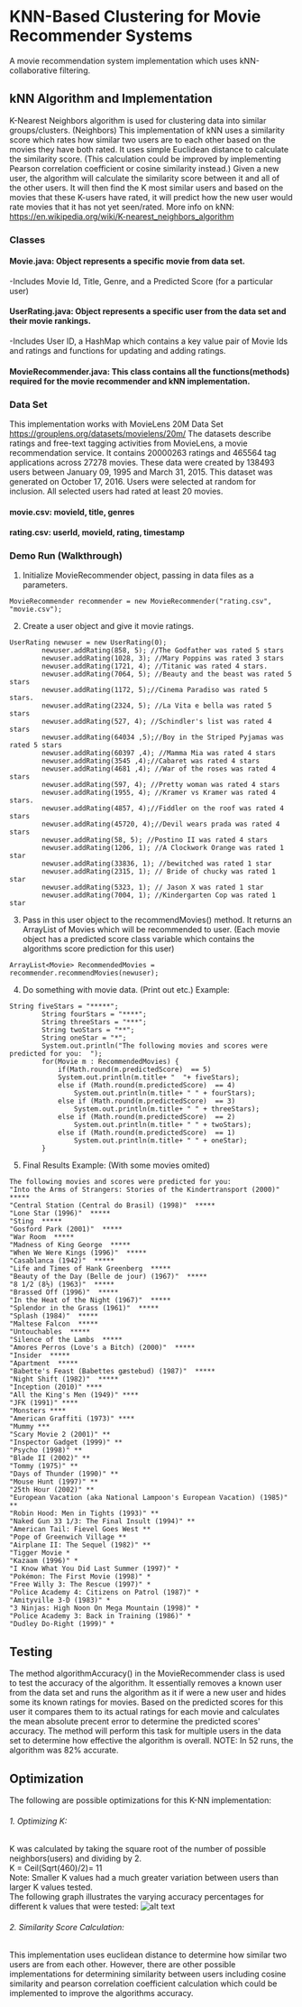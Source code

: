 # KNN-Based Clustering for Movie Recommender Systems

A movie recommendation system implementation which uses kNN-collaborative filtering.  
## kNN Algorithm and Implementation
K-Nearest Neighbors algorithm is used for clustering data into similar groups/clusters. (Neighbors) 
This implementation of kNN uses a similarity score which rates how similar two users are to each other based on the movies they have both rated. It uses simple Euclidean distance to calculate the similarity score. (This calculation could be  improved by implementing Pearson correlation coefficient or cosine similarity instead.) 
Given a new user, the algorithm will calculate the similarity score between it and all of the other users. It will then find the K most similar users and based on the movies that these K-users have rated, it will predict how the new user would rate movies that it has not yet seen/rated. 
More info on kNN: https://en.wikipedia.org/wiki/K-nearest_neighbors_algorithm
### Classes 
#### Movie.java: Object represents a specific movie from data set. 
-Includes Movie Id, Title, Genre, and a Predicted Score (for a particular user) 
#### UserRating.java: Object represents a specific user from the data set and their movie rankings.  
-Includes User ID, a HashMap which contains a key value pair of Movie Ids and ratings and functions for updating and adding ratings. 
#### MovieRecommender.java: This class contains all the functions(methods) required for the movie recommender and kNN implementation. 
### Data Set
This implementation works with MovieLens 20M Data Set https://grouplens.org/datasets/movielens/20m/
The datasets describe ratings and free-text tagging activities from MovieLens, a movie recommendation service. It contains 20000263 ratings and 465564 tag applications across 27278 movies. These data were created by 138493 users between January 09, 1995 and March 31, 2015. This dataset was generated on October 17, 2016. Users were selected at random for inclusion. All selected users had rated at least 20 movies.
#### movie.csv: movieId, title, genres
#### rating.csv: userId, movieId, rating, timestamp

### Demo Run (Walkthrough)

1. Initialize MovieRecommender object, passing in data files as a parameters. 

```
MovieRecommender recommender = new MovieRecommender("rating.csv", "movie.csv"); 
```
2. Create a user object and give it movie ratings.  
```
UserRating newuser = new UserRating(0); 
		newuser.addRating(858, 5); //The Godfather was rated 5 stars
		newuser.addRating(1028, 3); //Mary Poppins was rated 3 stars
		newuser.addRating(1721, 4); //Titanic was rated 4 stars. 
		newuser.addRating(7064, 5); //Beauty and the beast was rated 5 stars 
		newuser.addRating(1172, 5);//Cinema Paradiso was rated 5 stars. 
		newuser.addRating(2324, 5); //La Vita e bella was rated 5 stars
		newuser.addRating(527, 4); //Schindler's list was rated 4 stars
		newuser.addRating(64034 ,5);//Boy in the Striped Pyjamas was rated 5 stars
		newuser.addRating(60397 ,4); //Mamma Mia was rated 4 stars
		newuser.addRating(3545 ,4);//Cabaret was rated 4 stars
		newuser.addRating(4681 ,4); //War of the roses was rated 4 stars
		newuser.addRating(597, 4); //Pretty woman was rated 4 stars
		newuser.addRating(1955, 4); //Kramer vs Kramer was rated 4 stars.
		newuser.addRating(4857, 4);//Fiddler on the roof was rated 4 stars
		newuser.addRating(45720, 4);//Devil wears prada was rated 4 stars
		newuser.addRating(58, 5); //Postino II was rated 4 stars 
		newuser.addRating(1206, 1); //A Clockwork Orange was rated 1 star
		newuser.addRating(33836, 1); //bewitched was rated 1 star
		newuser.addRating(2315, 1); // Bride of chucky was rated 1 star
		newuser.addRating(5323, 1); // Jason X was rated 1 star
		newuser.addRating(7004, 1); //Kindergarten Cop was rated 1 star
```
3. Pass in this user object to the recommendMovies() method. It returns an ArrayList of Movies which will be recommended to user. (Each movie object has a predicted score class variable which contains the algorithms score prediction for this user) 
```
ArrayList<Movie> RecommendedMovies = recommender.recommendMovies(newuser); 	
```
4. Do something with movie data. (Print out etc.) 
Example: 
```
String fiveStars = "*****"; 
		String fourStars = "****"; 
		String threeStars = "***";
		String twoStars = "**"; 
		String oneStar = "*"; 
		System.out.println("The following movies and scores were predicted for you:  "); 
		for(Movie m : RecommendedMovies) {
			if(Math.round(m.predictedScore)  == 5)
			System.out.println(m.title+ "  "+ fiveStars); 
			else if (Math.round(m.predictedScore)  == 4)
				System.out.println(m.title+ " " + fourStars); 	
			else if (Math.round(m.predictedScore)  == 3)
				System.out.println(m.title+ " " + threeStars); 
			else if (Math.round(m.predictedScore)  == 2)
				System.out.println(m.title+ " " + twoStars); 
			else if (Math.round(m.predictedScore)  == 1)
				System.out.println(m.title+ " " + oneStar); 
		}
```
5. Final Results Example: (With some movies omited)  
```
The following movies and scores were predicted for you: 
"Into the Arms of Strangers: Stories of the Kindertransport (2000)"  *****
"Central Station (Central do Brasil) (1998)"  *****
"Lone Star (1996)"  *****
"Sting  *****
"Gosford Park (2001)"  *****
"War Room  *****
"Madness of King George  *****
"When We Were Kings (1996)"  *****
"Casablanca (1942)"  *****
"Life and Times of Hank Greenberg  *****
"Beauty of the Day (Belle de jour) (1967)"  *****
"8 1/2 (8½) (1963)"  *****
"Brassed Off (1996)"  *****
"In the Heat of the Night (1967)"  *****
"Splendor in the Grass (1961)"  *****
"Splash (1984)"  *****
"Maltese Falcon  *****
"Untouchables  *****
"Silence of the Lambs  *****
"Amores Perros (Love's a Bitch) (2000)"  *****
"Insider  *****
"Apartment  *****
"Babette's Feast (Babettes gæstebud) (1987)"  *****
"Night Shift (1982)"  *****
"Inception (2010)" ****
"All the King's Men (1949)" ****
"JFK (1991)" ****
"Monsters ****
"American Graffiti (1973)" ****
"Mummy ***
"Scary Movie 2 (2001)" **
"Inspector Gadget (1999)" **
"Psycho (1998)" **
"Blade II (2002)" **
"Tommy (1975)" **
"Days of Thunder (1990)" **
"Mouse Hunt (1997)" **
"25th Hour (2002)" **
"European Vacation (aka National Lampoon's European Vacation) (1985)" **
"Robin Hood: Men in Tights (1993)" **
"Naked Gun 33 1/3: The Final Insult (1994)" **
"American Tail: Fievel Goes West **
"Pope of Greenwich Village **
"Airplane II: The Sequel (1982)" **
"Tigger Movie *
"Kazaam (1996)" *
"I Know What You Did Last Summer (1997)" *
"Pokémon: The First Movie (1998)" *
"Free Willy 3: The Rescue (1997)" *
"Police Academy 4: Citizens on Patrol (1987)" *
"Amityville 3-D (1983)" *
"3 Ninjas: High Noon On Mega Mountain (1998)" *
"Police Academy 3: Back in Training (1986)" *
"Dudley Do-Right (1999)" *
```
## Testing

The method algorithmAccuracy() in the MovieRecommender class is used to test the accuracy of the algorithm. It essentially removes a known user from the data set and runs the algorithm as it if were a new user and hides some its known ratings for movies. Based on the predicted scores for this user it compares them to its actual ratings for each movie and calculates the mean absolute precent error to determine the predicted scores' accuracy. The method will perform this task for multiple users in the data set to determine how effective the algorithm is overall. 
NOTE: In 52 runs, the algorithm was 82% accurate. 

## Optimization
The following are possible optimizations for this K-NN implementation:
###### 1. Optimizing K:
K was calculated by taking the square root of the number of possible neighbors(users) and dividing by 2.<br />
K = Ceil(Sqrt(460)/2)= 11<br />
Note: Smaller K values had a much greater variation between users than larger K values tested. <br />
The following graph illustrates the varying accuracy percentages for different k values that were tested:
![alt text](https://github.com/jdsada30/MovieRecommender/blob/master/K-Value-Accuracy.png)
###### 2. Similarity Score Calculation:
This implementation uses euclidean distance to determine how similar two users are from each other. However, there are other possible implementations for determining similarity between users including cosine similarity and pearson correlation coefficient calculation which could be implemented to improve the algorithms accuracy. 






